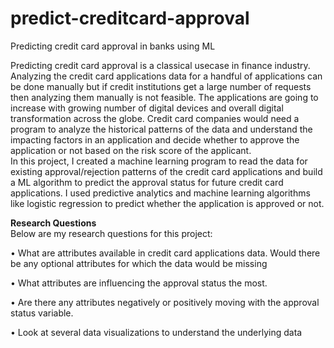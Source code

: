 # predict-creditcard-approval
Predicting credit card approval in banks using ML


Predicting credit card approval is a classical usecase in finance industry. Analyzing the credit card applications data for a handful of applications can be done manually but if credit institutions get a large number of requests then analyzing them manually is not feasible. The applications are going to increase with growing number of digital devices and overall digital transformation across the globe. Credit card companies would need a program to analyze the historical patterns of the data and understand the impacting factors in an application and decide whether to approve the application or not based on the risk score of the applicant.  
In this project, I created a machine learning program to read the data for existing approval/rejection patterns of the credit card applications and build a ML algorithm to predict the approval status for future credit card applications. I used predictive analytics and machine learning algorithms like logistic regression to predict whether the application is approved or not.

**Research Questions**  
Below are my research questions for this project:

• What are attributes available in credit card applications data. Would there be any optional attributes for which the data would be missing

• What attributes are influencing the approval status the most. 

• Are there any attributes negatively or positively moving with the approval status variable.

• Look at several data visualizations to understand the underlying data
